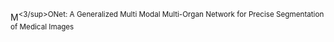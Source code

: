M<sup><3/sup>ONet: A Generalized Multi Modal Multi-Organ Network for Precise Segmentation of Medical Images
